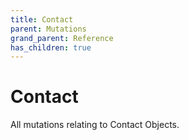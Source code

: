 ```yaml
---
title: Contact
parent: Mutations
grand_parent: Reference
has_children: true
---
```


# Contact

All mutations relating to Contact Objects.

